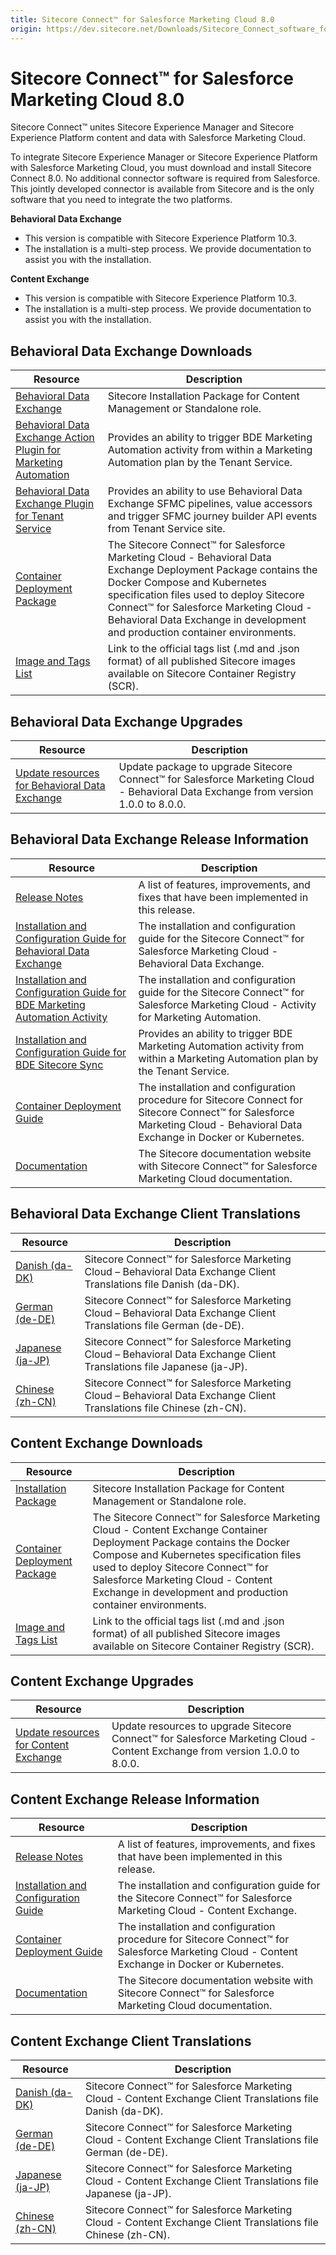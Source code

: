 ```yaml
---
title: Sitecore Connect™ for Salesforce Marketing Cloud 8.0
origin: https://dev.sitecore.net/Downloads/Sitecore_Connect_software_for_Salesforce_Marketing_Cloud/1x/Sitecore_Connect_software_for_Salesforce_Marketing_Cloud_80
---
```


# Sitecore Connect™ for Salesforce Marketing Cloud 8.0

Sitecore Connect™ unites Sitecore Experience Manager and Sitecore Experience Platform content and data with Salesforce Marketing Cloud.

To integrate Sitecore Experience Manager or Sitecore Experience Platform with Salesforce Marketing Cloud, you must download and install Sitecore Connect 8.0. No additional connector software is required from Salesforce. This jointly developed connector is available from Sitecore and is the only software that you need to integrate the two platforms.

**Behavioral Data Exchange**

-   This version is compatible with Sitecore Experience Platform 10.3.
-   The installation is a multi-step process. We provide documentation to assist you with the installation.

**Content Exchange**

-   This version is compatible with Sitecore Experience Platform 10.3.
-   The installation is a multi-step process. We provide documentation to assist you with the installation.

## Behavioral Data Exchange Downloads

 | Resource | Description |
 | --- | --- |
 | [Behavioral Data Exchange](https://sitecoredev.azureedge.net/~/media/3BFD02E9DB60411C93C8D1A02FB9C7B3.ashx?date=20230119T080730) | Sitecore Installation Package for Content Management or Standalone role. |
 | [Behavioral Data Exchange Action Plugin for Marketing Automation](https://sitecoredev.azureedge.net/~/media/0EDF14D14ED542B5BCBC614FC0FEC275.ashx?date=20230119T080748) | Provides an ability to trigger BDE Marketing Automation activity from within a Marketing Automation plan by the Tenant Service. |
 | [Behavioral Data Exchange Plugin for Tenant Service](https://sitecoredev.azureedge.net/~/media/7008AFA7A83245BE8FBB34A7F6F80CA1.ashx?date=20230119T080711) | Provides an ability to use Behavioral Data Exchange SFMC pipelines, value accessors and trigger SFMC journey builder API events from Tenant Service site. |
 | [Container Deployment Package](https://github.com/Sitecore/container-deployment/releases/tag/sfmcbde%2F8.0.437.00437.189) | The Sitecore Connect™ for Salesforce Marketing Cloud - Behavioral Data Exchange Deployment Package contains the Docker Compose and Kubernetes specification files used to deploy Sitecore Connect™ for Salesforce Marketing Cloud - Behavioral Data Exchange in development and production container environments. |
 | [Image and Tags List](https://github.com/Sitecore/docker-images/tree/master/tags) | Link to the official tags list (.md and .json format) of all published Sitecore images available on Sitecore Container Registry (SCR). |

## Behavioral Data Exchange Upgrades

 | Resource | Description |
 | --- | --- |
 | [Update resources for Behavioral Data Exchange](https://dev.sitecore.net:443/downloads/Resource%20files%20for%20Modules/1x/Resource%20files%20for%20Modules%20100) | Update package to upgrade Sitecore Connect™ for Salesforce Marketing Cloud - Behavioral Data Exchange from version 1.0.0 to 8.0.0. |

## Behavioral Data Exchange Release Information

 | Resource | Description |
 | --- | --- |
 | [Release Notes](https://dev.sitecore.net:443/downloads/Sitecore%20Connect%20software%20for%20Salesforce%20Marketing%20Cloud/1x/Sitecore%20Connect%20software%20for%20Salesforce%20Marketing%20Cloud%2080/Release%20Notes%20%20BDE) | A list of features, improvements, and fixes that have been implemented in this release. |
 | [Installation and Configuration Guide for Behavioral Data Exchange](https://doc.sitecore.com/xp/en/developers/salesforce-marketing-cloud/80/sitecore-connect-for-salesforce-marketing-cloud/installing-sfmc-behavioral-data-exchange.html) | The installation and configuration guide for the Sitecore Connect™ for Salesforce Marketing Cloud - Behavioral Data Exchange. |
 | [Installation and Configuration Guide for BDE Marketing Automation Activity](https://doc.sitecore.com/xp/en/developers/salesforce-marketing-cloud/80/sitecore-connect-for-salesforce-marketing-cloud/install-sfmc-behavioral-data-exchange-activity-for-marketing-automation-on-prem.html) | The installation and configuration guide for the Sitecore Connect™ for Salesforce Marketing Cloud - Activity for Marketing Automation. |
 | [Installation and Configuration Guide for BDE Sitecore Sync](https://doc.sitecore.com/xp/en/developers/salesforce-marketing-cloud/80/sitecore-connect-for-salesforce-marketing-cloud/walkthrough--installing-sfmc-behavioral-data-exchange-sitecore-sync-on-prem.html) | Provides an ability to trigger BDE Marketing Automation activity from within a Marketing Automation plan by the Tenant Service. |
 | [Container Deployment Guide](https://doc.sitecore.com/xp/en/developers/salesforce-marketing-cloud/80/sitecore-connect-for-salesforce-marketing-cloud/installing-sfmc-behavioral-data-exchange-on-containers.html) | The installation and configuration procedure for Sitecore Connect for Sitecore Connect™ for Salesforce Marketing Cloud - Behavioral Data Exchange in Docker or Kubernetes. |
 | [Documentation](https://doc.sitecore.com/developers/salesforce-marketing-cloud/80/sitecore-connect-for-salesforce-marketing-cloud/en/sitecore-connect-for-salesforce-marketing-cloud.html) | The Sitecore documentation website with Sitecore Connect™ for Salesforce Marketing Cloud documentation. |

## Behavioral Data Exchange Client Translations

 | Resource | Description |
 | --- | --- |
 | [Danish (da-DK)](https://sitecoredev.azureedge.net/~/media/64BE69B58660462089E0137C8DCDCC49.ashx?date=20230119T080846) | Sitecore Connect™ for Salesforce Marketing Cloud – Behavioral Data Exchange Client Translations file Danish (da-DK). |
 | [German (de-DE)](https://sitecoredev.azureedge.net/~/media/8CA5657A0A1D44DD8A6515D08E88EF44.ashx?date=20230119T081146) | Sitecore Connect™ for Salesforce Marketing Cloud – Behavioral Data Exchange Client Translations file German (de-DE). |
 | [Japanese (ja-JP)](https://sitecoredev.azureedge.net/~/media/80F1FF8E888E453FA57F365E97F16163.ashx?date=20230119T081010) | Sitecore Connect™ for Salesforce Marketing Cloud – Behavioral Data Exchange Client Translations file Japanese (ja-JP). |
 | [Chinese (zh-CN)](https://sitecoredev.azureedge.net/~/media/28B65A9D2B494990A980A6FCF6363EA3.ashx?date=20230119T081444) | Sitecore Connect™ for Salesforce Marketing Cloud – Behavioral Data Exchange Client Translations file Chinese (zh-CN). |

## Content Exchange Downloads

 | Resource | Description |
 | --- | --- |
 | [Installation Package](https://sitecoredev.azureedge.net/~/media/A76C71D33CBD40948DBEB9FBE2600EC8.ashx?date=20230119T073754) | Sitecore Installation Package for Content Management or Standalone role. |
 | [Container Deployment Package](https://github.com/Sitecore/container-deployment/releases/tag/sfmcce%2F8.0.220.00220.298) | The Sitecore Connect™ for Salesforce Marketing Cloud - Content Exchange Container Deployment Package contains the Docker Compose and Kubernetes specification files used to deploy Sitecore Connect™ for Salesforce Marketing Cloud - Content Exchange in development and production container environments. |
 | [Image and Tags List](https://github.com/Sitecore/docker-images/tree/master/tags) | Link to the official tags list (.md and .json format) of all published Sitecore images available on Sitecore Container Registry (SCR). |

## Content Exchange Upgrades

 | Resource | Description |
 | --- | --- |
 | [Update resources for Content Exchange](https://dev.sitecore.net:443/downloads/Resource%20files%20for%20Modules/1x/Resource%20files%20for%20Modules%20100) | Update resources to upgrade Sitecore Connect™ for Salesforce Marketing Cloud - Content Exchange from version 1.0.0 to 8.0.0. |

## Content Exchange Release Information

 | Resource | Description |
 | --- | --- |
 | [Release Notes](https://dev.sitecore.net:443/downloads/Sitecore%20Connect%20software%20for%20Salesforce%20Marketing%20Cloud/1x/Sitecore%20Connect%20software%20for%20Salesforce%20Marketing%20Cloud%2080/Release%20Notes%20%20CE) | A list of features, improvements, and fixes that have been implemented in this release. |
 | [Installation and Configuration Guide](https://doc.sitecore.com/xp/en/developers/salesforce-marketing-cloud/80/sitecore-connect-for-salesforce-marketing-cloud/walkthrough--installing-sfmc-content-exchange-on-prem.html) | The installation and configuration guide for the Sitecore Connect™ for Salesforce Marketing Cloud - Content Exchange. |
 | [Container Deployment Guide](https://doc.sitecore.com/xp/en/developers/salesforce-marketing-cloud/80/sitecore-connect-for-salesforce-marketing-cloud/installing-sfmc-content-exchange-on-containers.html) | The installation and configuration procedure for Sitecore Connect™ for Salesforce Marketing Cloud - Content Exchange in Docker or Kubernetes. |
 | [Documentation](https://doc.sitecore.com/xp/en/developers/salesforce-marketing-cloud/80/sitecore-connect-for-salesforce-marketing-cloud/sfmc-content-exchange-architecture.html) | The Sitecore documentation website with Sitecore Connect™ for Salesforce Marketing Cloud documentation. |

## Content Exchange Client Translations

 | Resource | Description |
 | --- | --- |
 | [Danish (da-DK)](https://sitecoredev.azureedge.net/~/media/ADE8EC416ED74289818418411098BD5D.ashx?date=20230119T073649) | Sitecore Connect™ for Salesforce Marketing Cloud - Content Exchange Client Translations file Danish (da-DK). |
 | [German (de-DE)](https://sitecoredev.azureedge.net/~/media/BE480541003C43768E090EE1404D66D7.ashx?date=20230119T073708) | Sitecore Connect™ for Salesforce Marketing Cloud - Content Exchange Client Translations file German (de-DE). |
 | [Japanese (ja-JP)](https://sitecoredev.azureedge.net/~/media/BDF411968E984656BE4D3A37147A5437.ashx?date=20230119T073724) | Sitecore Connect™ for Salesforce Marketing Cloud - Content Exchange Client Translations file Japanese (ja-JP). |
 | [Chinese (zh-CN)](https://sitecoredev.azureedge.net/~/media/4843EE5F5A9B4F00952B07316B1F1E41.ashx?date=20230119T073738) | Sitecore Connect™ for Salesforce Marketing Cloud - Content Exchange Client Translations file Chinese (zh-CN). |
